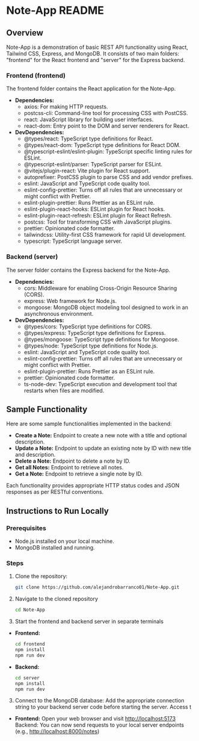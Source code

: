 # Note-App README

## Overview

Note-App is a demonstration of basic REST API functionality using React, Tailwind CSS, Express, and MongoDB. It consists of two main folders: "frontend" for the React frontend and "server" for the Express backend.

### Frontend (frontend)

The frontend folder contains the React application for the Note-App.

- **Dependencies:**
  - axios: For making HTTP requests.
  - postcss-cli: Command-line tool for processing CSS with PostCSS.
  - react: JavaScript library for building user interfaces.
  - react-dom: Entry point to the DOM and server renderers for React.
- **DevDependencies:**
  - @types/react: TypeScript type definitions for React.
  - @types/react-dom: TypeScript type definitions for React DOM.
  - @typescript-eslint/eslint-plugin: TypeScript specific linting rules for ESLint.
  - @typescript-eslint/parser: TypeScript parser for ESLint.
  - @vitejs/plugin-react: Vite plugin for React support.
  - autoprefixer: PostCSS plugin to parse CSS and add vendor prefixes.
  - eslint: JavaScript and TypeScript code quality tool.
  - eslint-config-prettier: Turns off all rules that are unnecessary or might conflict with Prettier.
  - eslint-plugin-prettier: Runs Prettier as an ESLint rule.
  - eslint-plugin-react-hooks: ESLint plugin for React hooks.
  - eslint-plugin-react-refresh: ESLint plugin for React Refresh.
  - postcss: Tool for transforming CSS with JavaScript plugins.
  - prettier: Opinionated code formatter.
  - tailwindcss: Utility-first CSS framework for rapid UI development.
  - typescript: TypeScript language server.

### Backend (server)

The server folder contains the Express backend for the Note-App.

- **Dependencies:**
  - cors: Middleware for enabling Cross-Origin Resource Sharing (CORS).
  - express: Web framework for Node.js.
  - mongoose: MongoDB object modeling tool designed to work in an asynchronous environment.
- **DevDependencies:**
  - @types/cors: TypeScript type definitions for CORS.
  - @types/express: TypeScript type definitions for Express.
  - @types/mongoose: TypeScript type definitions for Mongoose.
  - @types/node: TypeScript type definitions for Node.js.
  - eslint: JavaScript and TypeScript code quality tool.
  - eslint-config-prettier: Turns off all rules that are unnecessary or might conflict with Prettier.
  - eslint-plugin-prettier: Runs Prettier as an ESLint rule.
  - prettier: Opinionated code formatter.
  - ts-node-dev: TypeScript execution and development tool that restarts when files are modified.

## Sample Functionality

Here are some sample functionalities implemented in the backend:

- **Create a Note:** Endpoint to create a new note with a title and optional description.
- **Update a Note:** Endpoint to update an existing note by ID with new title and description.
- **Delete a Note:** Endpoint to delete a note by ID.
- **Get all Notes:** Endpoint to retrieve all notes.
- **Get a Note:** Endpoint to retrieve a single note by ID.

Each functionality provides appropriate HTTP status codes and JSON responses as per RESTful conventions.

## Instructions to Run Locally

### Prerequisites

- Node.js installed on your local machine.
- MongoDB installed and running.

### Steps

1. Clone the repository:
   ```bash
   git clone https://github.com/alejandrobarranco01/Note-App.git
   ```
2. Navigate to the cloned repository
   ```bash
   cd Note-App
   ```
3. Start the frontend and backend server in separate terminals

- **Frontend:**
  ```bash
  cd frontend
  npm install
  npm run dev
  ```
- **Backend:**
  ```bash
  cd server
  npm install
  npm run dev
  ```

3. Connect to the MongoDB database: Add the appropriate connection string to your backend server code before starting the server.
   Access t

- **Frontend:** Open your web browser and visit [http://localhost:5173](http://localhost:5173)
  Backend: You can now send requests to your local server endpoints (e.g., [http://localhost:8000/notes](http://localhost:8000/notes))

